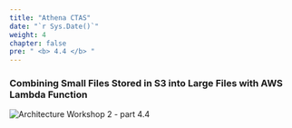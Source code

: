 ```yaml
---
title: "Athena CTAS"
date: "`r Sys.Date()`"
weight: 4
chapter: false
pre: " <b> 4.4 </b> "
---
```


### Combining Small Files Stored in S3 into Large Files with AWS Lambda Function

![Architecture Workshop 2 - part 4.4](/images/4/arch4.4.png?featherlight=false&width=60pc)
